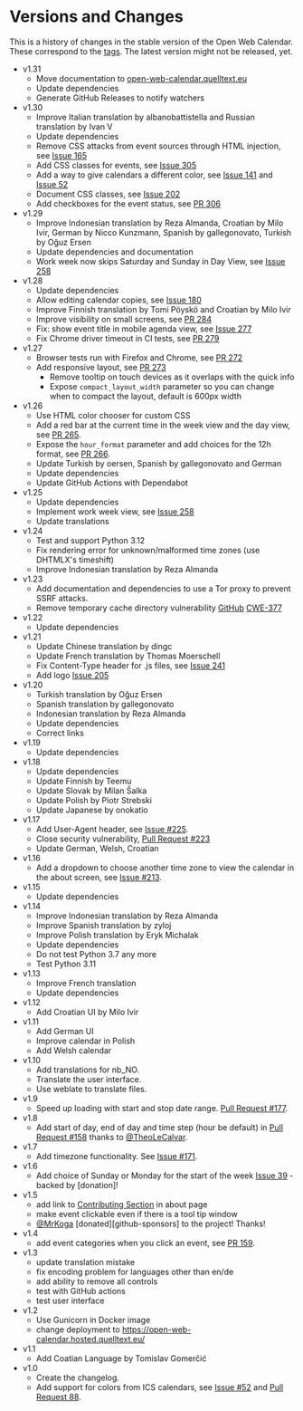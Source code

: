 
# Versions and Changes

This is a history of changes in the stable version of the Open Web Calendar.
These correspond to the [tags]({{link.tags}}).
The latest version might not be released, yet.

- v1.31
    - Move documentation to [open-web-calendar.quelltext.eu](https://open-web-calendar.quelltext.eu)
    - Update dependencies
    - Generate GitHub Releases to notify watchers
- v1.30
    - Improve Italian translation by albanobattistella and Russian translation by Ivan V
    - Update dependencies
    - Remove CSS attacks from event sources through HTML injection, see [Issue 165](https://github.com/niccokunzmann/open-web-calendar/issues/165)
    - Add CSS classes for events, see [Issue 305](https://github.com/niccokunzmann/open-web-calendar/issues/305)
    - Add a way to give calendars a different color, see [Issue 141](https://github.com/niccokunzmann/open-web-calendar/issues/141) and [Issue 52](https://github.com/niccokunzmann/open-web-calendar/issues/52)
    - Document CSS classes, see [Issue 202](https://github.com/niccokunzmann/open-web-calendar/issues/202)
    - Add checkboxes for the event status, see [PR 306](https://github.com/niccokunzmann/open-web-calendar/pull/306)
- v1.29
    - Improve Indonesian translation by Reza Almanda, Croatian by Milo Ivir,
    German by Nicco Kunzmann, Spanish by gallegonovato, Turkish by Oğuz Ersen
    - Update dependencies and documentation
    - Work week now skips Saturday and Sunday in Day View, see [Issue 258](https://github.com/niccokunzmann/open-web-calendar/issues/258)
- v1.28
    - Update dependencies
    - Allow editing calendar copies, see [Issue 180](https://github.com/niccokunzmann/open-web-calendar/issues/180)
    - Improve Finnish translation by Tomi Pöyskö and Croatian by Milo Ivir
    - Improve visibility on small screens, see [PR 284](https://github.com/niccokunzmann/open-web-calendar/pull/284)
    - Fix: show event title in mobile agenda view, see [Issue 277](https://github.com/niccokunzmann/open-web-calendar/issues/277)
    - Fix Chrome driver timeout in CI tests, see [PR 279](https://github.com/niccokunzmann/open-web-calendar/pull/279)
- v1.27
    - Browser tests run with Firefox and Chrome, see [PR 272](https://github.com/niccokunzmann/open-web-calendar/pull/272)
    - Add responsive layout, see [PR 273](https://github.com/niccokunzmann/open-web-calendar/pull/273)
        - Remove tooltip on touch devices as it overlaps with the quick info
        - Expose `compact_layout_width` parameter so you can change when to compact the layout, default is 600px width
- v1.26
    - Use HTML color chooser for custom CSS
    - Add a red bar at the current time in the week view and the day view, see [PR 265](https://github.com/niccokunzmann/open-web-calendar/pull/265).
    - Expose the `hour_format` parameter and add choices for the 12h format, see [PR 266](https://github.com/niccokunzmann/open-web-calendar/pull/266).
    - Update Turkish by oersen, Spanish by gallegonovato and German
    - Update dependencies
    - Update GitHub Actions with Dependabot
- v1.25
    - Update dependencies
    - Implement work week view, see [Issue 258](https://github.com/niccokunzmann/open-web-calendar/issues/258)
    - Update translations
- v1.24
    - Test and support Python 3.12
    - Fix rendering error for unknown/malformed time zones (use DHTMLX's timeshift)
    - Improve Indonesian translation by Reza Almanda
- v1.23
    - Add documentation and dependencies to use a Tor proxy to prevent SSRF attacks.
    - Remove temporary cache directory vulnerability [GitHub](https://github.com/niccokunzmann/open-web-calendar/security/code-scanning/2) [CWE-377](https://cwe.mitre.org/data/definitions/377.html)
- v1.22
    - Update dependencies
- v1.21
    - Update Chinese translation by dingc
    - Update French translation by Thomas Moerschell
    - Fix Content-Type header for .js files, see [Issue 241](https://github.com/niccokunzmann/open-web-calendar/issues/241)
    - Add logo [Issue 205](https://github.com/niccokunzmann/open-web-calendar/issues/205)
- v1.20
    - Turkish translation by Oğuz Ersen
    - Spanish translation by gallegonovato
    - Indonesian translation by Reza Almanda
    - Update dependencies
    - Correct links
- v1.19
    - Update dependencies
- v1.18
    - Update dependencies
    - Update Finnish by Teemu
    - Update Slovak by Milan Šalka
    - Update Polish by Piotr Strebski
    - Update Japanese by onokatio
- v1.17
    - Add User-Agent header, see [Issue #225](https://github.com/niccokunzmann/open-web-calendar/issues/225).
    - Close security vulnerability, [Pull Request #223](https://github.com/niccokunzmann/open-web-calendar/pull/223)
    - Update German, Welsh, Croatian
- v1.16
    - Add a dropdown to choose another time zone to view the calendar in the about screen, see [Issue #213](https://github.com/niccokunzmann/open-web-calendar/issues/213).
- v1.15
    - Update dependencies
- v1.14
    - Improve Indonesian translation by Reza Almanda
    - Improve Spanish translation by zyloj
    - Improve Polish translation by Eryk Michalak
    - Update dependencies
    - Do not test Python 3.7 any more
    - Test Python 3.11
- v1.13
    - Improve French translation
    - Update dependencies
- v1.12
    - Add Croatian UI by Milo Ivir
- v1.11
    - Add German UI
    - Improve calendar in Polish
    - Add Welsh calendar
- v1.10
    - Add translations for nb_NO.
    - Translate the user interface.
    - Use weblate to translate files.
- v1.9
    - Speed up loading with start and stop date range. [Pull Request #177](https://github.com/niccokunzmann/open-web-calendar/pull/177).
- v1.8
    - Add start of day, end of day and time step (hour be default) in [Pull Request #158](https://github.com/niccokunzmann/open-web-calendar/pull/158) thanks to [@TheoLeCalvar](https://github.com/TheoLeCalvar).
- v1.7
    - Add timezone functionality. See [Issue #171](https://github.com/niccokunzmann/open-web-calendar/issues/171).
- v1.6
    - Add choice of Sunday or Monday for the start of the week [Issue 39](https://github.com/niccokunzmann/open-web-calendar/issues/39) - backed by [donation]!
- v1.5
    - add link to [Contributing Section](#contributing) in about page
    - make event clickable even if there is a tool tip window
    - [@MrKoga](https://github.com/MrKoga) [donated][github-sponsors] to the project! Thanks!
- v1.4
    - add event categories when you click an event, see [PR 159](https://github.com/niccokunzmann/open-web-calendar/pull/159).
- v1.3
    - update translation mistake
    - fix encoding problem for languages other than en/de
    - add ability to remove all controls
    - test with GitHub actions
    - test user interface
- v1.2
    - Use Gunicorn in Docker image
    - change deployment to https://open-web-calendar.hosted.quelltext.eu/
- v1.1
    - Add Coatian Language by Tomislav Gomerčić
- v1.0
    - Create the changelog.
    - Add support for colors from ICS calendars, see [Issue #52](https://github.com/niccokunzmann/open-web-calendar/issues/52) and [Pull Request 88](https://github.com/niccokunzmann/open-web-calendar/pull/88).
